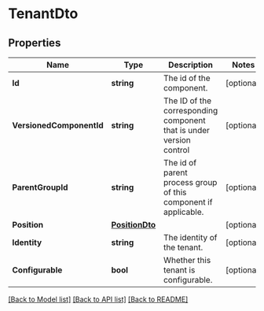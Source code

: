 # TenantDto

## Properties

Name | Type | Description | Notes
------------ | ------------- | ------------- | -------------
**Id** | **string** | The id of the component. | [optional] 
**VersionedComponentId** | **string** | The ID of the corresponding component that is under version control | [optional] 
**ParentGroupId** | **string** | The id of parent process group of this component if applicable. | [optional] 
**Position** | [**PositionDto**](PositionDTO.md) |  | [optional] 
**Identity** | **string** | The identity of the tenant. | [optional] 
**Configurable** | **bool** | Whether this tenant is configurable. | [optional] 

[[Back to Model list]](../README.md#documentation-for-models) [[Back to API list]](../README.md#documentation-for-api-endpoints) [[Back to README]](../README.md)


